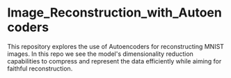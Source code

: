 # Image_Reconstruction_with_Autoencoders
 This repository explores the use of Autoencoders for reconstructing MNIST images. In this repo we see the model's dimensionality reduction capabilities to compress and represent the data efficiently while aiming for faithful reconstruction.
